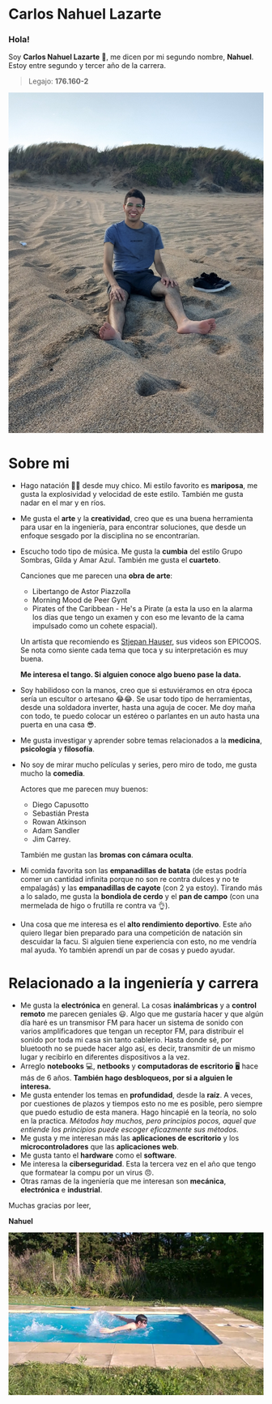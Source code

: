 # Carlos Nahuel Lazarte
### Hola!

Soy **Carlos Nahuel Lazarte** 🙂, me dicen por mi segundo nombre, **Nahuel**. Estoy entre segundo y tercer año de la carrera.
> Legajo: **176.160-2**

![El veloz murciélago hindú comía feliz cardillo y kiwi. La cigüeña tocaba el saxofón detrás del palenque de paja.](Foto1.jpg "Este soy yo")

# Sobre mi
- Hago natación 🏊‍♂️ desde muy chico. Mi estilo favorito es **mariposa**, me gusta la explosividad y velocidad de este estilo. También me gusta nadar en el mar y en ríos. 
- Me gusta el **arte** y la **creatividad**, creo que es una buena herramienta para usar en la ingeniería, para encontrar soluciones, que desde un enfoque sesgado por la disciplina no se encontrarían.
- Escucho todo tipo de música. Me gusta la **cumbia** del estilo Grupo Sombras, Gilda y Amar Azul. También me gusta el **cuarteto**. 

    Canciones que me parecen una **obra de arte**:
    - Libertango de Astor Piazzolla
    - Morning Mood de Peer Gynt 
    - Pirates of the Caribbean - He's a Pirate (a esta la uso en la alarma los días que tengo un examen y con eso me levanto de la cama impulsado como un cohete espacial).

  Un artista que recomiendo es [Stjepan Hauser](https://www.youtube.com/@HAUSERmusic), sus videos son EPICOOS. Se nota como siente cada tema que toca y su interpretación es muy buena. 
      
  **Me interesa el tango. Si alguien conoce algo bueno pase la data.**
- Soy habilidoso con la manos, creo que si estuviéramos en otra época sería un escultor o artesano 😂😂. Se usar todo tipo de herramientas, desde una soldadora inverter, hasta una aguja de cocer. Me doy maña con todo, te puedo colocar un estéreo o parlantes en un auto hasta una puerta en una casa 😎.
- Me gusta investigar y aprender sobre temas relacionados a la **medicina**, **psicología** y **filosofía**.
- No soy de mirar mucho películas y series, pero miro de todo, me gusta mucho la **comedia**. 
  
  Actores que me parecen muy buenos:
    
    - Diego Capusotto
    - Sebastián Presta
    - Rowan Atkinson
    - Adam Sandler
    - Jim Carrey. 
    
   
  También me gustan las **bromas con cámara oculta**.
      
- Mi comida favorita son las **empanadillas de batata** (de estas podría comer un cantidad infinita porque no son re contra dulces y no te empalagás) y las **empanadillas de cayote** (con 2 ya estoy). Tirando más a lo salado, me gusta la **bondiola de cerdo** y el **pan de campo** (con una mermelada de higo o frutilla re contra va 👌).
- Una cosa que me interesa es el **alto rendimiento deportivo**. Este año quiero llegar bien preparado para una competición de natación sin descuidar la facu. Si alguien tiene experiencia con esto, no me vendría mal ayuda. Yo también aprendí un par de cosas y puedo ayudar. 
      
# Relacionado a la ingeniería y carrera
- Me gusta la **electrónica** en general. La cosas **inalámbricas** y a **control remoto** me parecen geniales 😃. Algo que me gustaría hacer y que algún día haré es un transmisor FM para hacer un sistema de sonido con varios amplificadores que tengan un receptor FM, para distribuir el sonido por toda mi casa sin tanto cablerio. Hasta donde sé, por bluetooth no se puede hacer algo así, es decir, transmitir de un mismo lugar y recibirlo en diferentes dispositivos a la vez.
- Arreglo **notebooks** 💻, **netbooks** y **computadoras de escritorio** 🖥️ hace más de 6 años. **También hago desbloqueos, por si a alguien le interesa.** 
- Me gusta entender los temas en **profundidad**, desde la **raíz**.  A veces, por cuestiones de plazos y tiempos esto no me es posible, pero siempre que puedo estudio de esta manera. Hago hincapié en la teoría, no solo en la practica. *Métodos hay muchos, pero principios pocos, aquel que entiende los principios puede escoger eficazmente sus métodos.*
- Me gusta y me interesan más las **aplicaciones de escritorio** y los **microcontroladores** que las **aplicaciones web**.
- Me gusta tanto el **hardware** como el **software**.
- Me interesa la **ciberseguridad**. Esta la tercera vez en el año que tengo que formatear la compu por un virus 😠. 
- Otras ramas de la ingeniería que me interesan son **mecánica**, **electrónica** e **industrial**.

Muchas gracias por leer, 

**Nahuel**

![Lorem ipsum dolor sit amet, consectetur adipiscing elit.](Foto2.jpg "Acá yo de nuevo")
